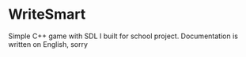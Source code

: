 WriteSmart
==========

Simple C++ game with SDL I built for school project. Documentation is written on English, sorry
